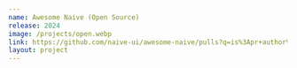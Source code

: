 ```yaml
---
name: Awesome Naive (Open Source)
release: 2024
image: /projects/open.webp
link: https://github.com/naive-ui/awesome-naive/pulls?q=is%3Apr+author%3Aloicduong+is%3Aclosed
layout: project
---
```

